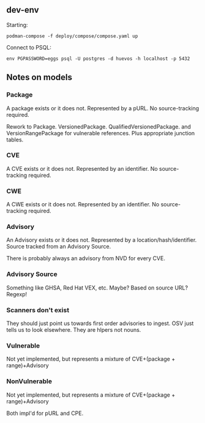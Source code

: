 ## dev-env

Starting:

```shell
podman-compose -f deploy/compose/compose.yaml up
```

Connect to PSQL:

```shell
env PGPASSWORD=eggs psql -U postgres -d huevos -h localhost -p 5432
```

## Notes on models

### Package

A package exists or it does not. Represented by a pURL. No source-tracking required.

Rework to Package. VersionedPackage. QualifiedVersionedPackage. and VersionRangePackage for vulnerable references. 
Plus appropriate junction tables. 

### CVE

A CVE exists or it does not. Represented by an identifier. No source-tracking required.

### CWE

A CWE exists or it does not. Represented by an identifier. No source-tracking required.

### Advisory

An Advisory exists or it does not. Represented by a location/hash/identifier. 
Source tracked from an Advisory Source.

There is probably always an advisory from NVD for every CVE. 

### Advisory Source
Something like GHSA, Red Hat VEX, etc. Maybe?
Based on source URL? Regexp!

### Scanners don't exist
They should just point us towards first order advisories to ingest. 
OSV just tells us to look elsewhere. 
They are hlpers not nouns. 

### Vulnerable
Not yet implemented, but represents a mixture of CVE+(package + range)+Advisory

### NonVulnerable
Not yet implemented, but represents a mixture of CVE+(package + range)+Advisory

Both impl'd for pURL and CPE. 
